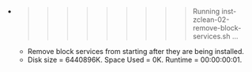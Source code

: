 * >>>>>>>>> Running inst-zclean-02-remove-block-services.sh ...
  * Remove block services from starting after they are being installed.
  * Disk size = 6440896K. Space Used = 0K. Runtime = 00:00:00:01.
